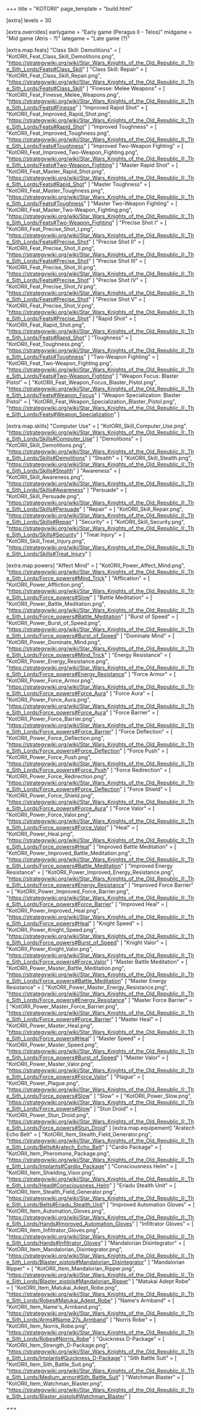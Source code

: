 +++
title         = "KOTORII"
page_template = "build.html"

[extra]
levels      = 30

[extra.overrides]
earlygame = "Early game (Peragus II - Telos)"
midgame   = "Mid game (Atris - ?)"
lategame  = "Late game (?)"

[extra.map.feats]
"Class Skill: Demolitions" = [
  "KotORII_Feat_Class_Skill_Demolitions.png",
  "https://strategywiki.org/wiki/Star_Wars_Knights_of_the_Old_Republic_II:_The_Sith_Lords/Feats#Class_Skill"
]
"Class Skill: Repair" = [
  "KotORII_Feat_Class_Skill_Repair.png",
  "https://strategywiki.org/wiki/Star_Wars_Knights_of_the_Old_Republic_II:_The_Sith_Lords/Feats#Class_Skill"
]
"Finesse: Melee Weapons" = [
  "KotORII_Feat_Finesse_Melee_Weapons.png",
  "https://strategywiki.org/wiki/Star_Wars_Knights_of_the_Old_Republic_II:_The_Sith_Lords/Feats#Finesse"
]
"Improved Rapid Shot" = [
  "KotORII_Feat_Improved_Rapid_Shot.png",
  "https://strategywiki.org/wiki/Star_Wars_Knights_of_the_Old_Republic_II:_The_Sith_Lords/Feats#Rapid_Shot"
]
"Improved Toughness" = [
  "KotORII_Feat_Improved_Toughness.png",
  "https://strategywiki.org/wiki/Star_Wars_Knights_of_the_Old_Republic_II:_The_Sith_Lords/Feats#Toughness"
]
"Improved Two-Weapon Fighting" = [
  "KotORII_Feat_Improved_Two-Weapon_Fighting.png",
  "https://strategywiki.org/wiki/Star_Wars_Knights_of_the_Old_Republic_II:_The_Sith_Lords/Feats#Two-Weapon_Fighting"
]
"Master Rapid Shot" = [
  "KotORII_Feat_Master_Rapid_Shot.png",
  "https://strategywiki.org/wiki/Star_Wars_Knights_of_the_Old_Republic_II:_The_Sith_Lords/Feats#Rapid_Shot"
]
"Master Toughness" = [
  "KotORII_Feat_Master_Toughness.png",
  "https://strategywiki.org/wiki/Star_Wars_Knights_of_the_Old_Republic_II:_The_Sith_Lords/Feats#Toughness"
]
"Master Two-Weapon Fighting" = [
  "KotORII_Feat_Master_Two-Weapon_Fighting.png",
  "https://strategywiki.org/wiki/Star_Wars_Knights_of_the_Old_Republic_II:_The_Sith_Lords/Feats#Two-Weapon_Fighting"
]
"Precise Shot I" = [
  "KotORII_Feat_Precise_Shot_I.png",
  "https://strategywiki.org/wiki/Star_Wars_Knights_of_the_Old_Republic_II:_The_Sith_Lords/Feats#Precise_Shot"
]
"Precise Shot II" = [
  "KotORII_Feat_Precise_Shot_II.png",
  "https://strategywiki.org/wiki/Star_Wars_Knights_of_the_Old_Republic_II:_The_Sith_Lords/Feats#Precise_Shot"
]
"Precise Shot III" = [
  "KotORII_Feat_Precise_Shot_III.png",
  "https://strategywiki.org/wiki/Star_Wars_Knights_of_the_Old_Republic_II:_The_Sith_Lords/Feats#Precise_Shot"
]
"Precise Shot IV" = [
  "KotORII_Feat_Precise_Shot_IV.png",
  "https://strategywiki.org/wiki/Star_Wars_Knights_of_the_Old_Republic_II:_The_Sith_Lords/Feats#Precise_Shot"
]
"Precise Shot V" = [
  "KotORII_Feat_Precise_Shot_V.png",
  "https://strategywiki.org/wiki/Star_Wars_Knights_of_the_Old_Republic_II:_The_Sith_Lords/Feats#Precise_Shot"
]
"Rapid Shot" = [
  "KotORII_Feat_Rapid_Shot.png",
  "https://strategywiki.org/wiki/Star_Wars_Knights_of_the_Old_Republic_II:_The_Sith_Lords/Feats#Rapid_Shot"
]
"Toughness" = [
  "KotORII_Feat_Toughness.png",
  "https://strategywiki.org/wiki/Star_Wars_Knights_of_the_Old_Republic_II:_The_Sith_Lords/Feats#Toughness"
]
"Two-Weapon Fighting" = [
  "KotORII_Feat_Two-Weapon_Fighting.png",
  "https://strategywiki.org/wiki/Star_Wars_Knights_of_the_Old_Republic_II:_The_Sith_Lords/Feats#Two-Weapon_Fighting"
]
"Weapon Focus: Blaster Pistol" = [
  "KotORII_Feat_Weapon_Focus_Blaster_Pistol.png",
  "https://strategywiki.org/wiki/Star_Wars_Knights_of_the_Old_Republic_II:_The_Sith_Lords/Feats#Weapon_Focus"
]
"Weapon Specialization: Blaster Pistol" = [
  "KotORII_Feat_Weapon_Specialization_Blaster_Pistol.png",
  "https://strategywiki.org/wiki/Star_Wars_Knights_of_the_Old_Republic_II:_The_Sith_Lords/Feats#Weapon_Specialization"
]

[extra.map.skills]
"Computer Use" = [
  "KotORII_Skill_Computer_Use.png",
  "https://strategywiki.org/wiki/Star_Wars_Knights_of_the_Old_Republic_II:_The_Sith_Lords/Skills#Computer_Use"
]
"Demolitions" = [
  "KotORII_Skill_Demolitions.png",
  "https://strategywiki.org/wiki/Star_Wars_Knights_of_the_Old_Republic_II:_The_Sith_Lords/Skills#Demolitions"
]
"Stealth" = [
  "KotORII_Skill_Stealth.png",
  "https://strategywiki.org/wiki/Star_Wars_Knights_of_the_Old_Republic_II:_The_Sith_Lords/Skills#Stealth"
]
"Awareness" = [
  "KotORII_Skill_Awareness.png",
  "https://strategywiki.org/wiki/Star_Wars_Knights_of_the_Old_Republic_II:_The_Sith_Lords/Skills#Awareness"
]
"Persuade" = [
  "KotORII_Skill_Persuade.png",
  "https://strategywiki.org/wiki/Star_Wars_Knights_of_the_Old_Republic_II:_The_Sith_Lords/Skills#Persuade"
]
"Repair" = [
  "KotORII_Skill_Repair.png",
  "https://strategywiki.org/wiki/Star_Wars_Knights_of_the_Old_Republic_II:_The_Sith_Lords/Skills#Repair"
]
"Security" = [
  "KotORII_Skill_Security.png",
  "https://strategywiki.org/wiki/Star_Wars_Knights_of_the_Old_Republic_II:_The_Sith_Lords/Skills#Security"
]
"Treat Injury" = [
  "KotORII_Skill_Treat_Injury.png",
  "https://strategywiki.org/wiki/Star_Wars_Knights_of_the_Old_Republic_II:_The_Sith_Lords/Skills#Treat_Injury"
]

[extra.map.powers]
"Affect Mind" = [
  "KotORII_Power_Affect_Mind.png",
  "https://strategywiki.org/wiki/Star_Wars_Knights_of_the_Old_Republic_II:_The_Sith_Lords/Force_powers#Mind_Trick"
]
"Afflication" = [
  "KotORII_Power_Affliction.png",
  "https://strategywiki.org/wiki/Star_Wars_Knights_of_the_Old_Republic_II:_The_Sith_Lords/Force_powers#Slow"
]
"Battle Meditation" = [
  "KotORII_Power_Battle_Meditation.png",
  "https://strategywiki.org/wiki/Star_Wars_Knights_of_the_Old_Republic_II:_The_Sith_Lords/Force_powers#Battle_Meditation"
]
"Burst of Speed" = [
  "KotORII_Power_Burst_of_Speed.png",
  "https://strategywiki.org/wiki/Star_Wars_Knights_of_the_Old_Republic_II:_The_Sith_Lords/Force_powers#Burst_of_Speed"
]
"Dominate Mind" = [
  "KotORII_Power_Dominate_Mind.png",
  "https://strategywiki.org/wiki/Star_Wars_Knights_of_the_Old_Republic_II:_The_Sith_Lords/Force_powers#Mind_Trick"
]
"Energy Resistance" = [
  "KotORII_Power_Energy_Resistance.png",
  "https://strategywiki.org/wiki/Star_Wars_Knights_of_the_Old_Republic_II:_The_Sith_Lords/Force_powers#Energy_Resistance"
]
"Force Armor" = [
  "KotORII_Power_Force_Armor.png",
  "https://strategywiki.org/wiki/Star_Wars_Knights_of_the_Old_Republic_II:_The_Sith_Lords/Force_powers#Force_Aura"
]
"Force Aura" = [
  "KotORII_Power_Force_Aura.png",
  "https://strategywiki.org/wiki/Star_Wars_Knights_of_the_Old_Republic_II:_The_Sith_Lords/Force_powers#Force_Aura"
]
"Force Barrier" = [
  "KotORII_Power_Force_Barrier.png",
  "https://strategywiki.org/wiki/Star_Wars_Knights_of_the_Old_Republic_II:_The_Sith_Lords/Force_powers#Force_Barrier"
]
"Force Deflection" = [
  "KotORII_Power_Force_Deflection.png",
  "https://strategywiki.org/wiki/Star_Wars_Knights_of_the_Old_Republic_II:_The_Sith_Lords/Force_powers#Force_Deflection"
]
"Force Push" = [
  "KotORII_Power_Force_Push.png",
  "https://strategywiki.org/wiki/Star_Wars_Knights_of_the_Old_Republic_II:_The_Sith_Lords/Force_powers#Force_Push"
]
"Force Redirection" = [
  "KotORII_Power_Force_Redirection.png",
  "https://strategywiki.org/wiki/Star_Wars_Knights_of_the_Old_Republic_II:_The_Sith_Lords/Force_powers#Force_Deflection"
]
"Force Shield" = [
  "KotORII_Power_Force_Shield.png",
  "https://strategywiki.org/wiki/Star_Wars_Knights_of_the_Old_Republic_II:_The_Sith_Lords/Force_powers#Force_Aura"
]
"Force Valor" = [
  "KotORII_Power_Force_Valor.png",
  "https://strategywiki.org/wiki/Star_Wars_Knights_of_the_Old_Republic_II:_The_Sith_Lords/Force_powers#Force_Valor"
]
"Heal" = [
  "KotORII_Power_Heal.png",
  "https://strategywiki.org/wiki/Star_Wars_Knights_of_the_Old_Republic_II:_The_Sith_Lords/Force_powers#Heal"
]
"Improved Battle Meditation" = [
  "KotORII_Power_Improved_Battle_Meditation.png",
  "https://strategywiki.org/wiki/Star_Wars_Knights_of_the_Old_Republic_II:_The_Sith_Lords/Force_powers#Battle_Meditation"
]
"Improved Energy Resistance" = [
  "KotORII_Power_Improved_Energy_Resistance.png",
  "https://strategywiki.org/wiki/Star_Wars_Knights_of_the_Old_Republic_II:_The_Sith_Lords/Force_powers#Energy_Resistance"
]
"Improved Force Barrier" = [
  "KotORII_Power_Improved_Force_Barrier.png",
  "https://strategywiki.org/wiki/Star_Wars_Knights_of_the_Old_Republic_II:_The_Sith_Lords/Force_powers#Force_Barrier"
]
"Improved Heal" = [
  "KotORII_Power_Improved_Heal.png",
  "https://strategywiki.org/wiki/Star_Wars_Knights_of_the_Old_Republic_II:_The_Sith_Lords/Force_powers#Heal"
]
"Knight Speed" = [
  "KotORII_Power_Knight_Speed.png",
  "https://strategywiki.org/wiki/Star_Wars_Knights_of_the_Old_Republic_II:_The_Sith_Lords/Force_powers#Burst_of_Speed"
]
"Knight Valor" = [
  "KotORII_Power_Knight_Valor.png",
  "https://strategywiki.org/wiki/Star_Wars_Knights_of_the_Old_Republic_II:_The_Sith_Lords/Force_powers#Force_Valor"
]
"Master Battle Meditation" = [
  "KotORII_Power_Master_Battle_Meditation.png",
  "https://strategywiki.org/wiki/Star_Wars_Knights_of_the_Old_Republic_II:_The_Sith_Lords/Force_powers#Battle_Meditation"
]
"Master Energy Resistance" = [
  "KotORII_Power_Master_Energy_Resistance.png",
  "https://strategywiki.org/wiki/Star_Wars_Knights_of_the_Old_Republic_II:_The_Sith_Lords/Force_powers#Energy_Resistance"
]
"Master Force Barrier" = [
  "KotORII_Power_Master_Force_Barrier.png",
  "https://strategywiki.org/wiki/Star_Wars_Knights_of_the_Old_Republic_II:_The_Sith_Lords/Force_powers#Force_Barrier"
]
"Master Heal" = [
  "KotORII_Power_Master_Heal.png",
  "https://strategywiki.org/wiki/Star_Wars_Knights_of_the_Old_Republic_II:_The_Sith_Lords/Force_powers#Heal"
]
"Master Speed" = [
  "KotORII_Power_Master_Speed.png",
  "https://strategywiki.org/wiki/Star_Wars_Knights_of_the_Old_Republic_II:_The_Sith_Lords/Force_powers#Burst_of_Speed"
]
"Master Valor" = [
  "KotORII_Power_Master_Valor.png",
  "https://strategywiki.org/wiki/Star_Wars_Knights_of_the_Old_Republic_II:_The_Sith_Lords/Force_powers#Force_Valor"
]
"Plague" = [
  "KotORII_Power_Plague.png",
  "https://strategywiki.org/wiki/Star_Wars_Knights_of_the_Old_Republic_II:_The_Sith_Lords/Force_powers#Slow"
]
"Slow" = [
  "KotORII_Power_Slow.png",
  "https://strategywiki.org/wiki/Star_Wars_Knights_of_the_Old_Republic_II:_The_Sith_Lords/Force_powers#Slow"
]
"Stun Droid" = [
  "KotORII_Power_Stun_Droid.png",
  "https://strategywiki.org/wiki/Star_Wars_Knights_of_the_Old_Republic_II:_The_Sith_Lords/Force_powers#Stun_Droid"
]
[extra.map.equipement]
"Aratech Echo Belt" = [
  "KotORII_Item_Stealth_Field_Generator.png",
  "https://strategywiki.org/wiki/Star_Wars_Knights_of_the_Old_Republic_II:_The_Sith_Lords/Belts#Aratech_Echo_Belt"
]
"Cardio Package" = [
  "KotORII_Item_Pheromone_Package.png",
  "https://strategywiki.org/wiki/Star_Wars_Knights_of_the_Old_Republic_II:_The_Sith_Lords/Implants#Cardio_Package"
]
"Consciousness Helm" = [
  "KotORII_Item_Shielding_Visor.png",
  "https://strategywiki.org/wiki/Star_Wars_Knights_of_the_Old_Republic_II:_The_Sith_Lords/Head#Consciousness_Helm"
]
"Eriadu Stealth Unit" = [
  "KotORII_Item_Stealth_Field_Generator.png",
  "https://strategywiki.org/wiki/Star_Wars_Knights_of_the_Old_Republic_II:_The_Sith_Lords/Belts#Eriadu_Stealth_Unit"
]
"Improved Automation Gloves" = [
  "KotORII_Item_Automation_Gloves.png",
  "https://strategywiki.org/wiki/Star_Wars_Knights_of_the_Old_Republic_II:_The_Sith_Lords/Hands#Improved_Automation_Gloves"
]
"Infiltrator Gloves" = [
  "KotORII_Item_Infiltrator_Gloves.png",
  "https://strategywiki.org/wiki/Star_Wars_Knights_of_the_Old_Republic_II:_The_Sith_Lords/Hands#Infiltrator_Gloves"
]
"Mandalorian Disintegrator" = [
  "KotORII_Item_Mandalorian_Disintegrator.png",
  "https://strategywiki.org/wiki/Star_Wars_Knights_of_the_Old_Republic_II:_The_Sith_Lords/Blaster_pistols#Mandalorian_Disintegrator"
]
"Mandalorian Ripper" = [
  "KotORII_Item_Mandalorian_Ripper.png",
  "https://strategywiki.org/wiki/Star_Wars_Knights_of_the_Old_Republic_II:_The_Sith_Lords/Blaster_pistols#Mandalorian_Ripper"
]
"Matukai Adept Robe" = [
  "KotORII_Item_Matukai_Adept_Robe.png",
  "https://strategywiki.org/wiki/Star_Wars_Knights_of_the_Old_Republic_II:_The_Sith_Lords/Robes#Matukai_Adept_Robe"
]
"Name's Armband" = [
  "KotORII_Item_Name's_Armband.png",
  "https://strategywiki.org/wiki/Star_Wars_Knights_of_the_Old_Republic_II:_The_Sith_Lords/Arms#Name.27s_Armband"
]
"Norris Robe" = [
  "KotORII_Item_Norris_Robe.png",
  "https://strategywiki.org/wiki/Star_Wars_Knights_of_the_Old_Republic_II:_The_Sith_Lords/Robes#Norris_Robe"
]
"Quickness D-Package" = [
  "KotORII_Item_Strength_D-Package.png",
  "https://strategywiki.org/wiki/Star_Wars_Knights_of_the_Old_Republic_II:_The_Sith_Lords/Implants#Quickness_D-Package"
]
"Sith Battle Suit" = [
  "KotORII_Item_Sith_Battle_Suit.png",
  "https://strategywiki.org/wiki/Star_Wars_Knights_of_the_Old_Republic_II:_The_Sith_Lords/Medium_armor#Sith_Battle_Suit"
]
"Watchman Blaster" = [
  "KotORII_Item_Watchman_Blaster.png",
  "https://strategywiki.org/wiki/Star_Wars_Knights_of_the_Old_Republic_II:_The_Sith_Lords/Blaster_pistols#Watchman_Blaster"
]

+++